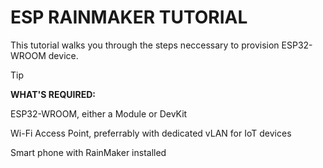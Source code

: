 # ESP RAINMAKER TUTORIAL

This tutorial walks you through the steps neccessary to provision ESP32-WROOM device.

> [!TIP]
> **WHAT'S REQUIRED:**
>
> ESP32-WROOM, either a Module or DevKit
>
> Wi-Fi Access Point, preferrably with dedicated vLAN for IoT devices
>
> Smart phone with RainMaker installed